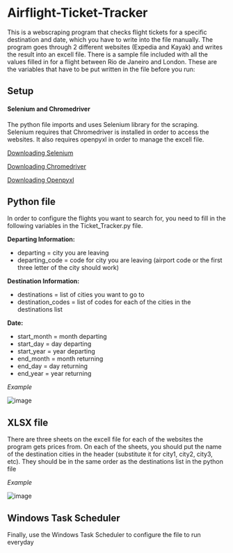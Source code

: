 # Airflight-Ticket-Tracker
This is a webscraping program that checks flight tickets for a specific destination and date, which you have to write into the file  manually. The program goes through 2 different websites (Expedia and Kayak) and writes the result into an excell file. There is a sample file included with all the values filled in for a flight between Rio de Janeiro and London. These are the variables that have to be put written in the file before you run:


## Setup

#### Selenium and Chromedriver
The python file imports and uses Selenium library for the scraping. Selenium requires that Chromedriver is installed in order to access the websites. It also requires openpyxl in order to manage the excell file.

[Downloading Selenium](https://selenium-python.readthedocs.io/installation.html)

[Downloading Chromedriver](https://chromedriver.chromium.org/getting-started)

[Downloading Openpyxl](https://pypi.org/project/openpyxl/)

## Python file

In order to configure the flights you want to search for, you need to fill in the following variables in the Ticket_Tracker.py file.

**Departing Information:** 
- departing = city you are leaving
- departing_code = code for city you are leaving (airport code or the first three letter of the city should work)

**Destination Information:**
- destinations = list of cities you want to go to
- destination_codes = list of codes for each of the cities in the destinations list

**Date:**
- start_month = month departing
- start_day = day departing
- start_year = year departing
- end_month = month returning
- end_day = day returning
- end_year = year returning


*Example*

![image](https://user-images.githubusercontent.com/98294696/216842968-6dcf9f03-87e8-4cdf-bdd7-a0e674e7a2c9.png)

## XLSX file

There are three sheets on the excell file for each of the websites the program gets prices from. On each of the sheets, you should put the name of the destination cities in the header (substitute it for city1, city2, city3, etc). They should be in the same order as the destinations list in the python file

*Example*

![image](https://user-images.githubusercontent.com/98294696/216845293-fe7916d1-42c5-4bd2-b527-b17830c4a78a.png)

## Windows Task Scheduler

Finally, use the Windows Task Scheduler to configure the file to run everyday
